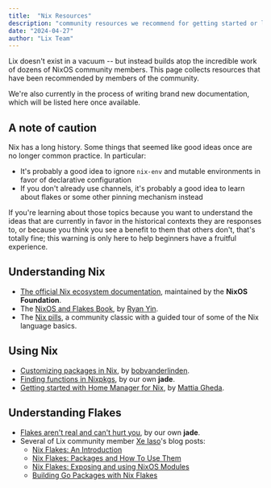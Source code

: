 ```yaml
---
title:  "Nix Resources"
description: "community resources we recommend for getting started or learning more"
date: "2024-04-27"
author: "Lix Team"
---
```


Lix doesn't exist in a vacuum -- but instead builds atop the incredible work of dozens of
NixOS community members. This page collects resources that have been recommended by members
of the community.

We're also currently in the process of writing brand new documentation, which will be listed here
once available.

## A note of caution

Nix has a long history. Some things that seemed like good ideas once are no longer common practice. In particular:

- It's probably a good idea to ignore `nix-env` and mutable environments in favor of declarative configuration
- If you don't already use channels, it's probably a good idea to learn about flakes or some other pinning mechanism instead

If you're learning about those topics because you want to understand the ideas that are currently in favor in the historical contexts they are responses to, or because you think you see a benefit to them that others don't, that's totally fine; this warning is only here to help beginners have a fruitful experience.

## Understanding Nix

- [The official Nix ecosystem documentation](https://nix.dev), maintained by the **NixOS Foundation**.
- The [NixOS and Flakes Book](https://nixos-and-flakes.thiscute.world/), by [Ryan Yin](https://github.com/ryan4yin).
- The [Nix pills](https://nixos.org/guides/nix-pills/), a community classic with a guided tour of some of the Nix language basics.

## Using Nix

- [Customizing packages in Nix](https://bobvanderlinden.me/customizing-packages-in-nix/), by [bobvanderlinden](https://bobvanderlinden.me).
- [Finding functions in Nixpkgs](https://jade.fyi/blog/finding-functions-in-nixpkgs/), by our own **jade**.
- [Getting started with Home Manager for Nix](https://ghedam.at/24353/tutorial-getting-started-with-home-manager-for-nix), by [Mattia Gheda](https://ghedam.at/).


## Understanding Flakes

- [Flakes aren't real and can't hurt you](https://jade.fyi/blog/flakes-arent-real/), by our own **jade**.
- Several of Lix community member [Xe Iaso]()'s blog posts:
  - [Nix Flakes: An Introduction](https://xeiaso.net/blog/nix-flakes-1-2022-02-21/)
  - [Nix Flakes: Packages and How To Use Them](https://xeiaso.net/blog/nix-flakes-2-2022-02-27/)
  - [Nix Flakes: Exposing and using NixOS Modules](https://xeiaso.net/blog/nix-flakes-3-2022-04-07/)
  - [Building Go Packages with Nix Flakes](https://xeiaso.net/blog/nix-flakes-go-programs/)

